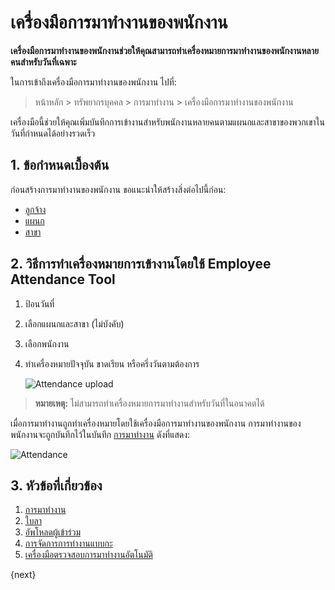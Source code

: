 <!-- add-breadcrumbs -->
# เครื่องมือการมาทำงานของพนักงาน

**เครื่องมือการมาทำงานของพนักงานช่วยให้คุณสามารถทำเครื่องหมายการมาทำงานของพนักงานหลายคนสำหรับวันที่เฉพาะ**

ในการเข้าถึงเครื่องมือการมาทำงานของพนักงาน ไปที่:

> หน้าหลัก > ทรัพยากรบุคคล > การมาทำงาน > เครื่องมือการมาทำงานของพนักงาน

เครื่องมือนี้ช่วยให้คุณเพิ่มบันทึกการเข้างานสำหรับพนักงานหลายคนตามแผนกและสาขาของพวกเขาในวันที่กำหนดได้อย่างรวดเร็ว

## 1. ข้อกำหนดเบื้องต้น


ก่อนสร้างการมาทำงานของพนักงาน ขอแนะนำให้สร้างสิ่งต่อไปนี้ก่อน:

* [ลูกจ้าง](/docs/user/manual/th/human-resources/employee)
* [แผนก](/docs/user/manual/th/human-resources/department)
* [สาขา](/docs/user/manual/th/human-resources/branch)

## 2. วิธีการทำเครื่องหมายการเข้างานโดยใช้ Employee Attendance Tool

1. ป้อนวันที่
1. เลือกแผนกและสาขา (ไม่บังคับ)
1. เลือกพนักงาน
1. ทำเครื่องหมายปัจจุบัน ขาดเรียน หรือครึ่งวันตามต้องการ


    <img class="screenshot" alt="Attendance upload" src="{{docs_base_url}}/assets/img/human-resources/employee-attendance-tool.gif">

> **หมายเหตุ:** ไม่สามารถทำเครื่องหมายการมาทำงานสำหรับวันที่ในอนาคตได้

เมื่อการมาทำงานถูกทำเครื่องหมายโดยใช้เครื่องมือการมาทำงานของพนักงาน การมาทำงานของพนักงานจะถูกบันทึกไว้ในบันทึก [การมาทำงาน](/docs/user/manual/th/human-resources/attendance) ดังที่แสดง:

<img class="screenshot" alt="Attendance" src="{{docs_base_url}}/assets/img/human-resources/attendance_tool1.png">


## 3. หัวข้อที่เกี่ยวข้อง

1. [การมาทำงาน](/docs/user/manual/th/human-resources/attendance)
1. [ใบลา](/docs/user/manual/th/human-resources/attendance-request)
1. [อัพโหลดผู้เข้าร่วม](/docs/user/manual/th/human-resources/upload-attendance)
1. [การจัดการการทำงานแบบกะ](/docs/user/manual/th/human-resources/shift-management)
1. [เครื่องมือตรวจสอบการมาทำงานอัตโนมัติ](/docs/user/manual/th/human-resources/auto-attendance)


{next}
